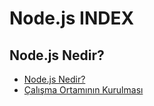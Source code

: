 # Node.js INDEX

## Node.js Nedir? 
- [Node.js Nedir?](WhatIsNodeJS/)
- [Çalışma Ortamının Kurulması](WorkspaceSetup/)

